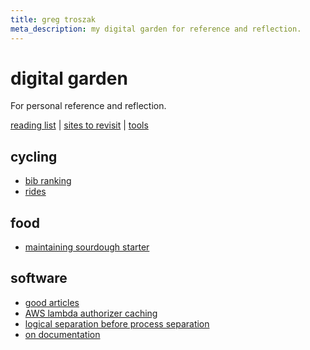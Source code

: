 ```yaml
---
title: greg troszak
meta_description: my digital garden for reference and reflection.
---
```


# digital garden

For personal reference and reflection.

[reading list](/content/reading-list.md) |
[sites to revisit](/content/sites-to-revisit.md) |
[tools](/content/tools.md)

## cycling

- [bib ranking](/content/cycling/bib-ranking.md)
- [rides](/content/cycling/rides.md)

## food

- [maintaining sourdough starter](/content/food/maintaining-sourdough-starter.md)

## software
- [good articles](/content/software/articles.md)
- [AWS lambda authorizer caching](/content/software/lambda-authorizer-caching.md)
- [logical separation before process separation](/content/software/logical-separation-before-process-separation.md)
- [on documentation](/content/software/on-documentation.md)
